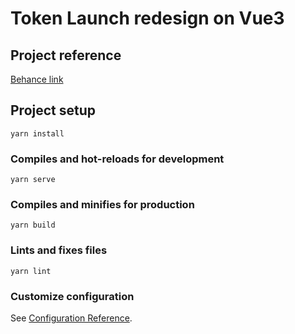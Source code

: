 # Token Launch redesign on Vue3

## Project reference
[Behance link](https://www.behance.net/gallery/183908509/Launchpad-Website-Design?tracking_source=search_projects&l=1)


## Project setup
```
yarn install
```

### Compiles and hot-reloads for development
```
yarn serve
```

### Compiles and minifies for production
```
yarn build
```

### Lints and fixes files
```
yarn lint
```

### Customize configuration
See [Configuration Reference](https://cli.vuejs.org/config/).
